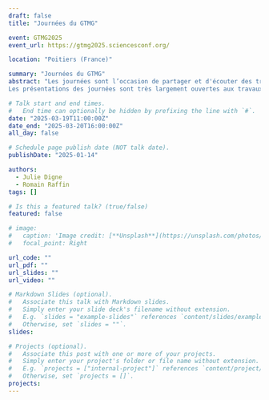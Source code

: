 ```yaml
---
draft: false
title: "Journées du GTMG"

event: GTMG2025
event_url: https://gtmg2025.sciencesconf.org/

location: "Poitiers (France)"

summary: "Journées du GTMG"
abstract: "Les journées sont l’occasion de partager et d'écouter des travaux de la communauté, de faire un point de prospection sur les thèmes scientifiques actuels. Et également de rencontrer (ou retrouver) des collègues dans une atmosphère conviviale.
Les présentations des journées sont très largement ouvertes aux travaux en cours des jeunes chercheurs et chercheuses (doctorant.e.s, post-doctorant.e.s, jeunes recruté.e.s), mais nous invitons également à présenter des travaux marquants de l’année ou un tour d’horizon tels que ceux que vous avez pu en réaliser pour des états de l’art ou une conférence invitée, ainsi que pour une présentation de thèse ou HDR."

# Talk start and end times.
#   End time can optionally be hidden by prefixing the line with `#`.
date: "2025-03-19T11:00:00Z"
date_end: "2025-03-20T16:00:00Z"
all_day: false

# Schedule page publish date (NOT talk date).
publishDate: "2025-01-14"

authors:
  - Julie Digne
  - Romain Raffin
tags: []

# Is this a featured talk? (true/false)
featured: false

# image:
#   caption: 'Image credit: [**Unsplash**](https://unsplash.com/photos/bzdhc5b3Bxs)'
#   focal_point: Right

url_code: ""
url_pdf: ""
url_slides: ""
url_video: ""

# Markdown Slides (optional).
#   Associate this talk with Markdown slides.
#   Simply enter your slide deck's filename without extension.
#   E.g. `slides = "example-slides"` references `content/slides/example-slides.md`.
#   Otherwise, set `slides = ""`.
slides:

# Projects (optional).
#   Associate this post with one or more of your projects.
#   Simply enter your project's folder or file name without extension.
#   E.g. `projects = ["internal-project"]` references `content/project/deep-learning/index.md`.
#   Otherwise, set `projects = []`.
projects:
---
```

